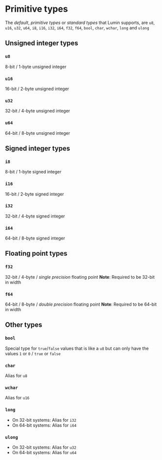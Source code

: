 # Primitive types
The *default*, *primitive types* or *standard types* that Lumin supports,
are `u8`, `u16`, `u32`, `u64`, `i8`, `i16`, `i32`, `i64`, `f32`, `f64`, `bool`, `char`, `wchar`, `long` and `ulong`

## Unsigned integer types
### `u8`
8-bit / 1-byte unsigned integer

### `u16`
16-bit / 2-byte unsigned integer

### `u32`
32-bit / 4-byte unsigned integer

### `u64`
64-bit / 8-byte unsigned integer

## Signed integer types
### `i8`
8-bit / 1-byte signed integer

### `i16`
16-bit / 2-byte signed integer

### `i32`
32-bit / 4-byte signed integer

### `i64`
64-bit / 8-byte signed integer

## Floating point types
### `f32`
32-bit / 4-byte / *single precision* floating point
**Note**: Required to be 32-bit in width

### `f64`
64-bit / 8-byte / *double precision* floating point
**Note**: Required to be 64-bit in width

## Other types
### `bool`
Special type for `true`/`false` values that is like a `u8` but can only have the values `1` or `0` / `true` or `false`

### `char`
Alias for `u8`

### `wchar`
Alias for `u16`

### `long`
- On 32-bit systems: Alias for `i32`
- On 64-bit systems: Alias for `i64`

### `ulong`
- On 32-bit systems: Alias for `u32`
- On 64-bit systems: Alias for `u64`